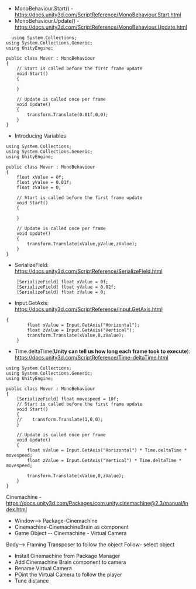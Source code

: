 - MonoBehaviour.Start() - https://docs.unity3d.com/ScriptReference/MonoBehaviour.Start.html
- MonoBehaviour.Update() - https://docs.unity3d.com/ScriptReference/MonoBehaviour.Update.html

```
  using System.Collections;
using System.Collections.Generic;
using UnityEngine;

public class Mover : MonoBehaviour
{
    // Start is called before the first frame update
    void Start()
    {
        
    }

    // Update is called once per frame
    void Update()
    {
        transform.Translate(0.01f,0,0);
    }
}
```
- Introducing Variables
```
using System.Collections;
using System.Collections.Generic;
using UnityEngine;

public class Mover : MonoBehaviour
{
    float xValue = 0f;
    float yValue = 0.01f;
    float zValue = 0;
    
    // Start is called before the first frame update
    void Start()
    {
        
    }

    // Update is called once per frame
    void Update()
    {
        transform.Translate(xValue,yValue,zValue);
    }
}

```
- SerializeField: https://docs.unity3d.com/ScriptReference/SerializeField.html
```
    [SerializeField] float xValue = 0f;
    [SerializeField] float yValue = 0.02f;
    [SerializeField] float zValue = 0;
```
- Input.GetAxis: https://docs.unity3d.com/ScriptReference/Input.GetAxis.html
```
{
        float xValue = Input.GetAxis("Horizontal");
        float zValue = Input.GetAxis("Vertical");
        transform.Translate(xValue,0,zValue);
    }
```
- Time.deltaTime(**Unity can tell us how long each frame took to execute**): https://docs.unity3d.com/ScriptReference/Time-deltaTime.html
```
using System.Collections;
using System.Collections.Generic;
using UnityEngine;

public class Mover : MonoBehaviour
{
    [SerializeField] float movespeed = 10f;
    // Start is called before the first frame update
    void Start()
    {
    //    transform.Translate(1,0,0);
    }

    // Update is called once per frame
    void Update()
    {
        float xValue = Input.GetAxis("Horizontal") * Time.deltaTime * movespeed;
        float zValue = Input.GetAxis("Vertical") * Time.deltaTime * movespeed;

        transform.Translate(xValue,0,zValue);
    }
}

```
Cinemachine - https://docs.unity3d.com/Packages/com.unity.cinemachine@2.3/manual/index.html 
- Window--> Package-Cinemachine
- Cinemachine-CinemachineBrain as component
- Game Object -- Cinemachine - Virtual Camera

Body--> Framing Transposer to follow the object 
Follow- select object

- Install Cinemachine from Package Manager
- Add Cinemachine Brain component to camera
- Rename Virtual Camera
- POint the Virtual Camera to follow the player
- Tune distance 
